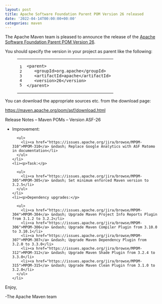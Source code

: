 ```yaml
---
layout: post
title: Apache Software Foundation Parent POM Version 26 released
date: '2022-04-14T00:00:00+00:00'
categories: maven
---
```

<div class="entry-content"><p>The Apache Maven team is pleased to announce the release of the
  <a href="https://maven.apache.org/pom/asf/">Apache Software Foundation Parent POM Version 26</a>.</p>

  <p>You should specify the version in your project as parent like the following:</p>

  <figure class='code'><figcaption><span></span></figcaption><div class="highlight"><table><tr><td class="gutter"><pre class="line-numbers"><span class='line-number'>1</span>
<span class='line-number'>2</span>
<span class='line-number'>3</span>
<span class='line-number'>4</span>
<span class='line-number'>5</span>
</pre></td><td class='code'><pre><code class='xml'><span class='line'><span class="nt">&lt;parent&gt;</span>
</span><span class='line'>   <span class="nt">&lt;groupId&gt;</span>org.apache<span class="nt">&lt;/groupId&gt;</span>
</span><span class='line'>   <span class="nt">&lt;artifactId&gt;</span>apache<span class="nt">&lt;/artifactId&gt;</span>
</span><span class='line'>   <span class="nt">&lt;version&gt;</span>26<span class="nt">&lt;/version&gt;</span>
</span><span class='line'><span class="nt">&lt;/parent&gt;</span>
</span></code></pre></td></tr></table></div></figure>


  <p>You can download the appropriate sources etc. from the download page:</p>

  <p><a href="https://maven.apache.org/pom/asf/download.html">https://maven.apache.org/pom/asf/download.html</a></p>

  <!-- more -->


  <p>Release Notes &ndash; Maven POMs &ndash; Version ASF-26</p>

  <ul>
    <li><p>Improvement:</p>

      <ul>
        <li><a href="https://issues.apache.org/jira/browse/MPOM-310">MPOM-310</a> &ndash; Replace Google Analytics with ASF Matomo in documentation</li>
      </ul>
    </li>
    <li><p>Task:</p>

      <ul>
        <li><a href="https://issues.apache.org/jira/browse/MPOM-305">MPOM-305</a> &ndash; Set minimum enforced Maven version to 3.2.5</li>
      </ul>
    </li>
    <li><p>Dependency upgrades:</p>

      <ul>
        <li><a href="https://issues.apache.org/jira/browse/MPOM-304">MPOM-304</a> &ndash; Upgrade Maven Project Info Reports Plugin from 3.1.2 to 3.2.2</li>
        <li><a href="https://issues.apache.org/jira/browse/MPOM-306">MPOM-306</a> &ndash; Upgrade Maven Compiler Plugin from 3.10.0 to 3.10.1</li>
        <li><a href="https://issues.apache.org/jira/browse/MPOM-307">MPOM-307</a> &ndash; Upgrade Maven Dependency Plugin from 3.2.0 to 3.3.0</li>
        <li><a href="https://issues.apache.org/jira/browse/MPOM-312">MPOM-312</a> &ndash; Upgrade Maven Shade Plugin from 3.2.4 to 3.3.0</li>
        <li><a href="https://issues.apache.org/jira/browse/MPOM-315">MPOM-315</a> &ndash; Upgrade Maven Clean Plugin from 3.1.0 to 3.2.0</li>
      </ul>
    </li>
  </ul>


  <p>Enjoy,</p>

  <p>-The Apache Maven team</p>
</div>
